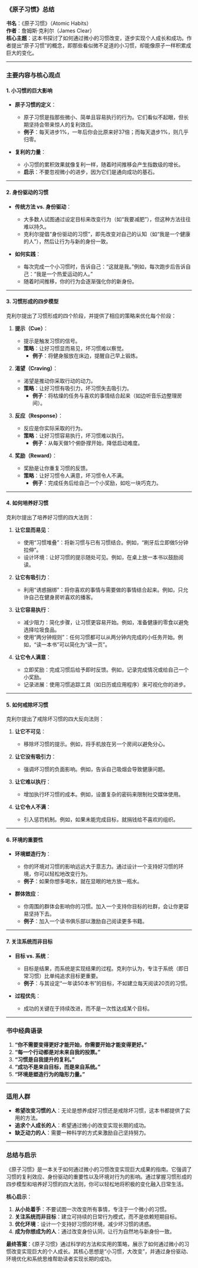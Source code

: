 ### 《原子习惯》总结

**书名**：《原子习惯》（Atomic Habits）  
**作者**：詹姆斯·克利尔（James Clear）  
**核心主题**：这本书探讨了如何通过微小的习惯改变，逐步实现个人成长和成功。作者提出“原子习惯”的概念，即那些看似微不足道的小习惯，却能像原子一样积累成巨大的变化。

---

### **主要内容与核心观点**

#### **1. 小习惯的巨大影响**
- **原子习惯的定义**：
  - 原子习惯是指那些微小、简单且容易执行的行为。它们看似不起眼，但长期坚持会带来惊人的复利效应。
  - **例子**：每天进步1%，一年后你会比原来好37倍；而每天退步1%，则几乎归零。

- **复利的力量**：
  - 小习惯的累积效果就像复利一样，随着时间推移会产生指数级的增长。
  - **启示**：不要忽视微小的进步，因为它们是通向成功的基石。

---

#### **2. 身份驱动的习惯**
- **传统方法 vs. 身份驱动**：
  - 大多数人试图通过设定目标来改变行为（如“我要减肥”），但这种方法往往难以持久。
  - 克利尔提倡“身份驱动的习惯”，即先改变对自己的认知（如“我是一个健康的人”），然后让行为与新的身份一致。

- **如何实践**：
  - 每次完成一个小习惯时，告诉自己：“这就是我。”例如，每次跑步后告诉自己：“我是一个热爱运动的人。”
  - 随着时间推移，你的行为会逐渐强化你的新身份。

---

#### **3. 习惯形成的四步模型**
克利尔提出了习惯形成的四个阶段，并提供了相应的策略来优化每个阶段：

1. **提示（Cue）**：
   - 提示是触发习惯的信号。
   - **策略**：让好习惯显而易见，坏习惯难以察觉。
     - **例子**：将健身服放在床边，提醒自己早上锻炼。

2. **渴望（Craving）**：
   - 渴望是推动你采取行动的动力。
   - **策略**：让好习惯有吸引力，坏习惯失去吸引力。
     - **例子**：将枯燥的任务与喜欢的事情结合起来（如边听音乐边整理房间）。

3. **反应（Response）**：
   - 反应是你实际采取的行为。
   - **策略**：让好习惯容易执行，坏习惯难以执行。
     - **例子**：从每天做1个俯卧撑开始，降低启动难度。

4. **奖励（Reward）**：
   - 奖励是让你重复习惯的反馈。
   - **策略**：让好习惯令人满意，坏习惯令人不满。
     - **例子**：完成任务后给自己一个小奖励，如吃一块巧克力。

---

#### **4. 如何培养好习惯**
克利尔提出了培养好习惯的四大法则：

1. **让它显而易见**：
   - 使用“习惯堆叠”：将新习惯与已有习惯结合。例如，“刷牙后立即做5分钟拉伸”。
   - 设计环境：让好习惯的提示随处可见。例如，在桌上放一本书以鼓励阅读。

2. **让它有吸引力**：
   - 利用“诱惑捆绑”：将你喜欢的事情与需要做的事情结合起来。例如，只允许自己在健身房听喜欢的播客。

3. **让它容易执行**：
   - 减少阻力：简化步骤，让习惯更容易开始。例如，准备健康的零食以避免选择垃圾食品。
   - 使用“两分钟规则”：任何习惯都可以从两分钟内完成的小任务开始。例如，“读一本书”可以简化为“读一页”。

4. **让它令人满意**：
   - 立即奖励：完成习惯后给予即时反馈。例如，记录完成情况或给自己一个小奖励。
   - 记录进展：使用习惯追踪工具（如日历或应用程序）来可视化你的进步。

---

#### **5. 如何戒除坏习惯**
克利尔提出了戒除坏习惯的四大反向法则：

1. **让它不可见**：
   - 移除坏习惯的提示。例如，将手机放在另一个房间以避免分心。

2. **让它没有吸引力**：
   - 强调坏习惯的负面影响。例如，告诉自己吸烟会导致健康问题。

3. **让它难以执行**：
   - 增加执行坏习惯的成本。例如，设置复杂的密码来限制社交媒体使用。

4. **让它令人不满**：
   - 引入惩罚机制。例如，如果未能完成目标，就捐钱给不喜欢的组织。

---

#### **6. 环境的重要性**
- **环境塑造行为**：
  - 你的环境对习惯的影响远远大于意志力。通过设计一个支持好习惯的环境，你可以轻松地改变行为。
  - **例子**：如果你想多喝水，就在显眼的地方放一瓶水。

- **群体效应**：
  - 你周围的群体会影响你的习惯。加入一个支持你目标的社群，会让你更容易坚持下去。
  - **例子**：加入一个读书俱乐部以激励自己阅读更多书籍。

---

#### **7. 关注系统而非目标**
- **目标 vs. 系统**：
  - 目标是结果，而系统是实现结果的过程。克利尔认为，专注于系统（即日常习惯）比单纯追求目标更重要。
  - **例子**：与其设定“一年读50本书”的目标，不如建立每天阅读20页的习惯。

- **过程优先**：
  - 成功的关键在于持续改进，而不是一次性达成某个目标。

---

### **书中经典语录**
1. **“你不需要变得更好才能开始，你需要开始才能变得更好。”**
2. **“每一个行动都是对未来自我的投票。”**
3. **“习惯是自我提升的复利。”**
4. **“成功不是来自目标，而是来自系统。”**
5. **“环境是塑造行为的隐形力量。”**

---

### **适用人群**
- **希望改变习惯的人**：无论是想养成好习惯还是戒除坏习惯，这本书都提供了实用的方法。
- **追求个人成长的人**：希望通过微小的改变实现长期的成功。
- **缺乏动力的人**：需要一种科学的方式来激励自己坚持努力。

---

### **总结与启示**

《原子习惯》是一本关于如何通过微小的习惯改变实现巨大成果的指南。它强调了习惯的复利效应、身份驱动的重要性以及环境对行为的影响。通过掌握习惯形成的四步模型和培养好习惯的四大法则，你可以轻松地将积极的变化融入日常生活。

**核心启示**：
1. **从小处着手**：不要试图一次改变所有事情，专注于一个微小的习惯。
2. **关注系统而非目标**：建立可持续的日常行为模式，而不是依赖短期目标。
3. **优化环境**：设计一个支持好习惯的环境，减少坏习惯的诱惑。
4. **成为你想成为的人**：通过改变身份认同，让行为自然地与新身份一致。

**最终答案**：《原子习惯》通过科学的方法和实用的策略，展示了如何通过微小的习惯改变实现巨大的个人成长。其核心思想是“小习惯，大改变”，并通过身份驱动、环境优化和系统思维帮助读者实现长期的成功。